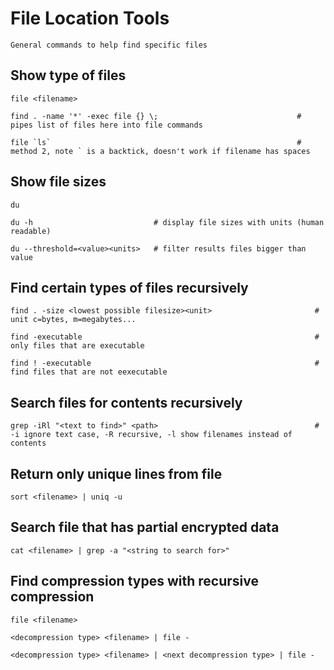 # File Location Tools

    General commands to help find specific files
    
## Show type of files

    file <filename>
    
    find . -name '*' -exec file {} \;                               # pipes list of files here into file commands
    
    file `ls`                                                       # method 2, note ` is a backtick, doesn't work if filename has spaces
    
    
## Show file sizes

    du
    
    du -h                           # display file sizes with units (human readable)
    
    du --threshold=<value><units>   # filter results files bigger than value
    
## Find certain types of files recursively

    find . -size <lowest possible filesize><unit>                       # unit c=bytes, m=megabytes...
    
    find -executable                                                    # only files that are executable
    
    find ! -executable                                                  # find files that are not eexecutable
    
## Search files for contents recursively

    grep -iRl "<text to find>" <path>                                   # -i ignore text case, -R recursive, -l show filenames instead of contents
    
## Return only unique lines from file

    sort <filename> | uniq -u
    
## Search file that has partial encrypted data

    cat <filename> | grep -a "<string to search for>"
    
## Find compression types with recursive compression

    file <filename>
    
    <decompression type> <filename> | file -
    
    <decompression type> <filename> | <next decompression type> | file -